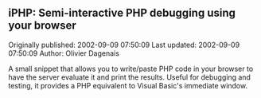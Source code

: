 ## iPHP:  Semi-interactive PHP debugging using your browser 
Originally published: 2002-09-09 07:50:09 
Last updated: 2002-09-09 07:50:09 
Author: Olivier Dagenais 
 
A small snippet that allows you to write/paste PHP code in your browser to have the server evaluate it and print the results.  Useful for debugging and testing, it provides a PHP equivalent to Visual Basic's immediate window.